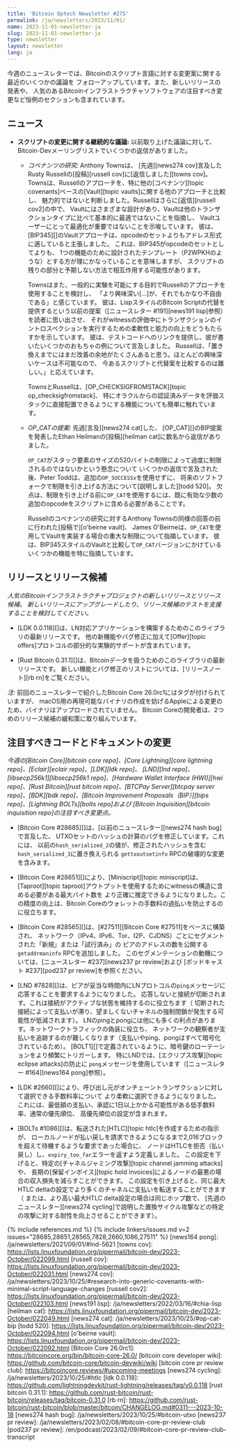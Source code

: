 ```yaml
---
title: 'Bitcoin Optech Newsletter #275'
permalink: /ja/newsletters/2023/11/01/
name: 2023-11-01-newsletter-ja
slug: 2023-11-01-newsletter-ja
type: newsletter
layout: newsletter
lang: ja
---
```

今週のニュースレターでは、Bitcoinのスクリプト言語に対する変更案に関する最近のいくつかの議論を
フォローアップしています。また、新しいリリースの発表や、
人気のあるBitcoinインフラストラクチャソフトウェアの注目すべき変更など恒例のセクションも含まれています。

## ニュース

- **<!--continued-discussion-about-scripting-changes-->スクリプトの変更に関する継続的な議論:**
  以前取り上げた議論に対して、Bitcoin-Devメーリングリストでいくつかの返信がありました。

    - *<!--covenants-research-->コベナンツの研究:* Anthony Townsは、
      [先週][news274 cov]言及したRusty Russellの[投稿][russell cov]に[返信しました][towns cov]。
      Townsは、Russellのアプローチを、特に他の[コベナンツ][topic covenants]ベースの[Vault][topic vaults]に関する他のアプローチと比較し、
      魅力的ではないと判断しました。Russellはさらに[返信][russell cov2]の中で、
      Vaultにはさまざまな設計があり、Vaultは他のトランザクションタイプに比べて基本的に最適ではないことを指摘し、
      Vaultユーザーにとって最適化が重要ではないことを示唆しています。
      彼は、[BIP345][]のVaultアプローチは、opcodeのセットよりもアドレス形式に適していると主張しました。
      これは、BIP345がopcodeのセットとしてよりも、
      1つの機能のために設計されたテンプレート（P2WPKHのような）とする方が理にかなっていることを意味しますが、
      スクリプトの残りの部分と予期しない方法で相互作用する可能性があります。

      Townsはまた、一般的に実験を可能にする目的でRussellのアプローチを使用することを検討し、
      「より興味深い[...]が、それでもかなり不自由である」と感じています。
      彼は、LispスタイルのBitcoin Scriptの代替を提供するという以前の提案（[ニュースレター #191][news191 lisp]参照）を読者に思い出させ、
      それがwitnessの評価中にトランザクションのイントロスペクションを実行するための柔軟性と能力の向上をどうもたらすかを示しています。
      彼は、テストコードへのリンクを提供し、彼が書いたいくつかのおもちゃの例について言及しました。
      Russellは、「置き換えまでにはまだ改善の余地がたくさんあると思う。ほとんどの興味深いケースは不可能なので、
      今あるスクリプトと代替案を比較するのは難しい。」と応えています。

      TownsとRussellは、[OP_CHECKSIGFROMSTACK][topic op_checksigfromstack]、
      特にオラクルからの認証済みデータを評価スタックに直接配置できるようにする機能についても簡単に触れています。

    - *OP_CATの提案:* 先週[言及][news274 cat]した、
      [OP_CAT][]のBIP提案を発表したEthan Heilmanの[投稿][heilman cat]に数名から返信がありました。

      `OP_CAT`がスタック要素のサイズの520バイトの制限によって過度に制限されるのではないかという懸念について
      いくつかの返信で言及された後、Peter Toddは、追加の`OP_SUCCESSx`を使用せずに、
      将来のソフトフォークで制限を引き上げる方法について[説明しました][todd 520]。
      欠点は、制限を引き上げる前に`OP_CAT`を使用するには、既に有効な少数の追加のopcodeをスクリプトに含める必要があることです。

      Russellのコベナンツの研究に対するAnthony Townsの同様の回答の前に行われた[投稿で][o'beirne vault]、
      James O'Beirneは、`OP_CAT`を使用してVaultを実装する場合の重大な制限について指摘しています。
      彼は、BIP345スタイルのVaultと比較して`OP_CAT`バージョンにかけているいくつかの機能を特に指摘しています。

## リリースとリリース候補

*人気のBitcoinインフラストラクチャプロジェクトの新しいリリースとリリース候補。
新しいリリースにアップグレードしたり、リリース候補のテストを支援することを検討してください。*

- [LDK 0.0.118][]は、LN対応アプリケーションを構築するためのこのライブラリの最新リリースです。
  他の新機能やバグ修正に加えて[Offer][topic offers]プロトコルの部分的な実験的サポートが含まれています。

- [Rust Bitcoin 0.31.1][]は、Bitcoinデータを扱うためのこのライブラリの最新リリースです。
  新しい機能とバグ修正のリストについては、[リリースノート][rb rn]をご覧ください。

_注:_ 前回のニュースレターで紹介したBitcoin Core 26.0rc1にはタグが付けられていますが、
macOS用の再現可能なバイナリの作成を妨げるAppleによる変更のため、バイナリはアップロードされていません。
Bitcoin Coreの開発者は、2つめのリリース候補の緩和策に取り組んでいます。

## 注目すべきコードとドキュメントの変更

*今週の[Bitcoin Core][bitcoin core repo]、[Core
Lightning][core lightning repo]、[Eclair][eclair repo]、[LDK][ldk repo]、
[LND][lnd repo]、[libsecp256k1][libsecp256k1 repo]、[Hardware Wallet
Interface (HWI)][hwi repo]、[Rust Bitcoin][rust bitcoin repo]、[BTCPay
Server][btcpay server repo]、[BDK][bdk repo]、[Bitcoin Improvement
Proposals（BIP）][bips repo]、[Lightning BOLTs][bolts repo]および
[Bitcoin Inquisition][bitcoin inquisition repo]の注目すべき変更点。*

- [Bitcoin Core #28685][]は、[以前のニュースレター][news274 hash bug]で言及した、
  UTXOセットのハッシュの計算のバグを修正しています。これには、
  以前の`hash_serialized_2`の値が、修正されたハッシュを含む`hash_serialized_3`に置き換えられる
  `gettxoutsetinfo` RPCの破壊的な変更を含みます。

- [Bitcoin Core #28651][]により、[Miniscript][topic miniscript]は、
  [Taproot][topic taproot]アウトプットを使用するためにwitnessの構造に含める必要がある最大バイト数を
  より正確に推定できるようになりました。この精度の向上は、Bitcoin Coreのウォレットの手数料の過払いを防止するのに役立ちます。

- [Bitcoin Core #28565][]は、[#27511][Bitcoin Core #27511]をベースに構築され、
  ネットワーク（IPv4、IPv6、Tor、I2P、CJDNS）ごとにセグメントされた「新規」または「試行済み」の
  ピアのアドレスの数を公開する`getaddrmaninfo` RPCを追加しました。
  このセグメンテーションの動機については、[ニュースレター #237][news237 pr review]および
  [ポッドキャスト #237][pod237 pr review]を参照ください。

- [LND #7828][]は、ピアが妥当な時間内にLNプロトコルの`ping`メッセージに応答することを要求するようになりました。
  応答しないと接続が切断されます。これは接続がアクティブな状態を維持するのに役立ちます（
  切断された接続によって支払いが滞り、望ましくないチャネルの強制閉鎖が発生する可能性が低減されます）。
  LNのpingとpongには他にも多くの利点があります。ネットワークトラフィックの偽装に役立ち、
  ネットワークの観察者が支払いを追跡するのが難しくなります（支払いやping、pongはすべて暗号化されているため）。
  [BOLT1][]で定義されているように、暗号鍵のローテーションをより頻繁にトリガーします。
  特にLNDでは、[エクリプス攻撃][topic eclipse attacks]の防止に
  `pong`メッセージを使用しています（[ニュースレター #164][news164 pong]参照）。

- [LDK #2660][]により、呼び出し元がオンチェーントランザクションに対して選択できる手数料率について
  より柔軟に選択できるようになりました。
  これには、最低額の支払い、承認に1日以上かかる可能性がある低手数料率、通常の優先順位、
  高優先順位の設定が含まれます。

- [BOLTs #1086][]は、転送された[HTLC][topic htlc]を作成するための指示が、
  ローカルノードが払い戻しを請求できるようになるまで2,016ブロックを超えて待機するような要求であった場合に、
  ノードはHTLCを拒否（払い戻し）し、`expiry_too_far`エラーを返すよう定義しました。
  この設定を下げると、特定の[チャネルジャミング攻撃][topic channel jamming attacks]や、
  長期の[保留インボイス][topic hold invoices]によるノードの最悪の場合の収入損失を減らすことができます。
  この設定を引き上げると、同じ最大HTLC deltaの設定でより多くのチャネルに支払いを転送することができます（
  または、より高い最大HTLC delta設定の場合は同じホップ数で、
  [先週のニュースレター][news274 cycling]で説明した置換サイクル攻撃などの特定の攻撃に対する耐性を向上させることができます）。

{% include references.md %}
{% include linkers/issues.md v=2 issues="28685,28651,28565,7828,2660,1086,27511" %}
[news164 pong]: /ja/newsletters/2021/09/01/#lnd-5621
[towns cov]: https://lists.linuxfoundation.org/pipermail/bitcoin-dev/2023-October/022099.html
[russell cov]: https://lists.linuxfoundation.org/pipermail/bitcoin-dev/2023-October/022031.html
[news274 cov]: /ja/newsletters/2023/10/25/#research-into-generic-covenants-with-minimal-script-language-changes
[russell cov2]: https://lists.linuxfoundation.org/pipermail/bitcoin-dev/2023-October/022103.html
[news191 lisp]: /ja/newsletters/2022/03/16/#chia-lisp
[heilman cat]: https://lists.linuxfoundation.org/pipermail/bitcoin-dev/2023-October/022049.html
[news274 cat]: /ja/newsletters/2023/10/25/#op-cat-bip
[todd 520]: https://lists.linuxfoundation.org/pipermail/bitcoin-dev/2023-October/022094.html
[o'beirne vault]: https://lists.linuxfoundation.org/pipermail/bitcoin-dev/2023-October/022092.html
[Bitcoin Core 26.0rc1]: https://bitcoincore.org/bin/bitcoin-core-26.0/
[bitcoin core developer wiki]: https://github.com/bitcoin-core/bitcoin-devwiki/wiki
[bitcoin core pr review club]: https://bitcoincore.reviews/#upcoming-meetings
[news274 cycling]: /ja/newsletters/2023/10/25/#htlc
[ldk 0.0.118]: https://github.com/lightningdevkit/rust-lightning/releases/tag/v0.0.118
[rust bitcoin 0.31.1]: https://github.com/rust-bitcoin/rust-bitcoin/releases/tag/bitcoin-0.31.0
[rb rn]: https://github.com/rust-bitcoin/rust-bitcoin/blob/master/bitcoin/CHANGELOG.md#0311---2023-10-18
[news274 hash bug]: /ja/newsletters/2023/10/25/#bitcoin-utxo
[news237 pr review]: /ja/newsletters/2023/02/08/#bitcoin-core-pr-review-club
[pod237 pr review]: /en/podcast/2023/02/09/#bitcoin-core-pr-review-club-transcript
